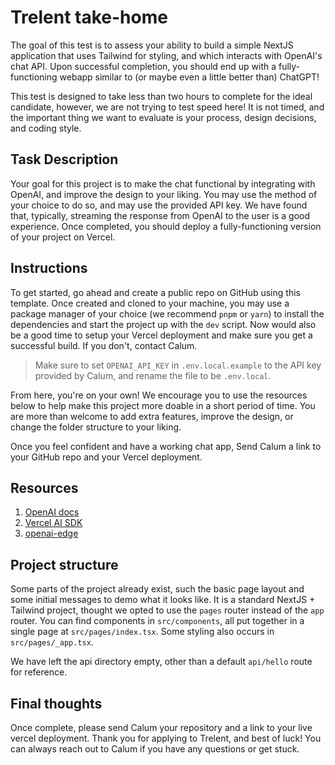 # Trelent take-home

The goal of this test is to assess your ability to build a simple NextJS application that uses Tailwind for styling, and which interacts with OpenAI's chat API. Upon successful completion, you should end up with a fully-functioning webapp similar to (or maybe even a little better than) ChatGPT!

This test is designed to take less than two hours to complete for the ideal candidate, however, we are not trying to test speed here! It is not timed, and the important thing we want to evaluate is your process, design decisions, and coding style.

## Task Description

Your goal for this project is to make the chat functional by integrating with OpenAI, and improve the design to your liking. You may use the method of your choice to do so, and may use the provided API key. We have found that, typically, streaming the response from OpenAI to the user is a good experience. Once completed, you should deploy a fully-functioning version of your project on Vercel.

## Instructions

To get started, go ahead and create a public repo on GitHub using this template. Once created and cloned to your machine, you may use a package manager of your choice (we recommend `pnpm` or `yarn`) to install the dependencies and start the project up with the `dev` script. Now would also be a good time to setup your Vercel deployment and make sure you get a successful build. If you don't, contact Calum.

> Make sure to set `OPENAI_API_KEY` in `.env.local.example` to the API key provided by Calum, and rename the file to be `.env.local`.

From here, you're on your own! We encourage you to use the resources below to help make this project more doable in a short period of time. You are more than welcome to add extra features, improve the design, or change the folder structure to your liking.

Once you feel confident and have a working chat app, Send Calum a link to your GitHub repo and your Vercel deployment.

## Resources

1. [OpenAI docs](https://platform.openai.com/docs/guides/gpt/chat-completions-api)
2. [Vercel AI SDK](https://sdk.vercel.ai/docs)
3. [openai-edge](https://github.com/dan-kwiat/openai-edge)

## Project structure

Some parts of the project already exist, such the basic page layout and some initial messages to demo what it looks like. It is a standard NextJS + Tailwind project, thought we opted to use the `pages` router instead of the `app` router. You can find components in `src/components`, all put together in a single page at `src/pages/index.tsx`. Some styling also occurs in `src/pages/_app.tsx`.

We have left the api directory empty, other than a default `api/hello` route for reference.

## Final thoughts

Once complete, please send Calum your repository and a link to your live vercel deployment. Thank you for applying to Trelent, and best of luck! You can always reach out to Calum if you have any questions or get stuck.
